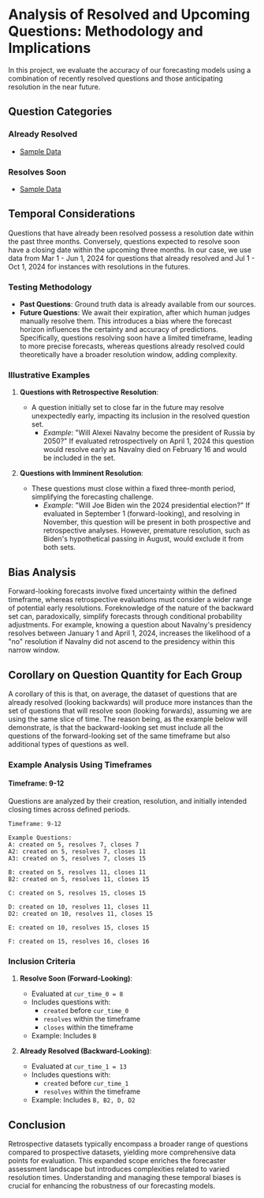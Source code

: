 
# Analysis of Resolved and Upcoming Questions: Methodology and Implications

In this project, we evaluate the accuracy of our forecasting models using a combination of recently resolved questions and those anticipating resolution in the near future.

## Question Categories

### Already Resolved
- [Sample Data](scripts/pipeline/metaculus/questions_cleaned_formatted_20240301_20240601.jsonl)

### Resolves Soon
- [Sample Data](scripts/pipeline/metacluls/questions_cleaned_formatted_20240701_20241001.jsonl)

## Temporal Considerations

Questions that have already been resolved possess a resolution date within the past three months. Conversely, questions expected to resolve soon have a closing date within the upcoming three months. In our case, we use data from Mar 1 - Jun 1, 2024 for questions that already resolved and Jul 1 - Oct 1, 2024 for instances with resolutions in the futures.

### Testing Methodology

- **Past Questions**: Ground truth data is already available from our sources.
- **Future Questions**: We await their expiration, after which human judges manually resolve them. This introduces a bias where the forecast horizon influences the certainty and accuracy of predictions. Specifically, questions resolving soon have a limited timeframe, leading to more precise forecasts, whereas questions already resolved could theoretically have a broader resolution window, adding complexity.

### Illustrative Examples

1. **Questions with Retrospective Resolution**:
   - A question initially set to close far in the future may resolve unexpectedly early, impacting its inclusion in the resolved question set.
     - *Example*: "Will Alexei Navalny become the president of Russia by 2050?" If evaluated retrospectively on April 1, 2024 this question would resolve early as Navalny died on February 16 and would be included in the set.

2. **Questions with Imminent Resolution**:
   - These questions must close within a fixed three-month period, simplifying the forecasting challenge.
     - *Example*: "Will Joe Biden win the 2024 presidential election?" If evaluated in September 1 (forward-looking), and resolving in November, this question will be present in both prospective and retrospective analyses. However, premature resolution, such as Biden's hypothetical passing in August, would exclude it from both sets.

## Bias Analysis

Forward-looking forecasts involve fixed uncertainty within the defined timeframe, whereas retrospective evaluations must consider a wider range of potential early resolutions. Foreknowledge of the nature of the backward set can, paradoxically, simplify forecasts through conditional probability adjustments. For example, knowing a question about Navalny's presidency resolves between January 1 and April 1, 2024, increases the likelihood of a "no" resolution if Navalny did not ascend to the presidency within this narrow window.

## Corollary on Question Quantity for Each Group

A corollary of this is that, on average, the dataset of questions that are already resolved (looking backwards) will produce more instances than the set of questions that will resolve soon (looking forwards), assuming we are using the same slice of time. The reason being, as the example below will demonstrate, is that the backward-looking set must include all the questions of the forward-looking set of the same timeframe but also additional types of questions as well.

### Example Analysis Using Timeframes

#### Timeframe: 9-12

Questions are analyzed by their creation, resolution, and initially intended closing times across defined periods.

```
Timeframe: 9-12

Example Questions:
A: created on 5, resolves 7, closes 7
A2: created on 5, resolves 7, closes 11
A3: created on 5, resolves 7, closes 15

B: created on 5, resolves 11, closes 11
B2: created on 5, resolves 11, closes 15

C: created on 5, resolves 15, closes 15

D: created on 10, resolves 11, closes 11
D2: created on 10, resolves 11, closes 15

E: created on 10, resolves 15, closes 15

F: created on 15, resolves 16, closes 16
```

### Inclusion Criteria

1. **Resolve Soon (Forward-Looking)**:
   - Evaluated at `cur_time_0 = 8`
   - Includes questions with:
     - `created` before `cur_time_0`
     - `resolves` within the timeframe
     - `closes` within the timeframe
   - Example: Includes `B`

2. **Already Resolved (Backward-Looking)**:
   - Evaluated at `cur_time_1 = 13`
   - Includes questions with:
     - `created` before `cur_time_1`
     - `resolves` within the timeframe
   - Example: Includes `B, B2, D, D2`

## Conclusion

Retrospective datasets typically encompass a broader range of questions compared to prospective datasets, yielding more comprehensive data points for evaluation. This expanded scope enriches the forecaster assessment landscape but introduces complexities related to varied resolution times. Understanding and managing these temporal biases is crucial for enhancing the robustness of our forecasting models.
